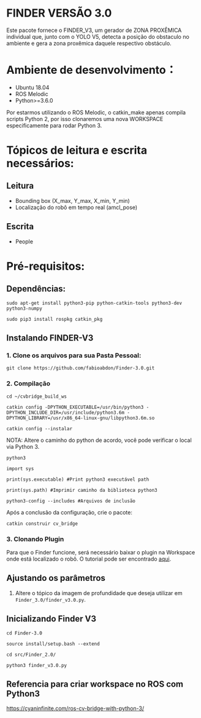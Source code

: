 # FINDER VERSÃO 3.0

Este pacote fornece o FINDER_V3, um gerador de ZONA PROXÊMICA individual que, junto com o YOLO V5, detecta a posição do obstaculo no ambiente e gera a zona proxêmica daquele respectivo obstáculo. 


# Ambiente de desenvolvimento：
- Ubuntu 18.04
- ROS Melodic
- Python>=3.6.0


Por estarmos utilizando o ROS Melodic, o catkin_make apenas compila scripts Python 2, por isso clonaremos uma nova WORKSPACE especificamente para rodar Python 3.

# Tópicos de leitura e escrita necessários:

## Leitura
- Bounding box (X_max, Y_max, X_min, Y_min)
- Localização do robô em tempo real (amcl_pose)

## Escrita
- People


# Pré-requisitos:

## Dependências:

```
sudo apt-get install python3-pip python-catkin-tools python3-dev python3-numpy 

sudo pip3 install rospkg catkin_pkg
```

## Instalando FINDER-V3

### 1. Clone os arquivos para sua Pasta Pessoal:

```
git clone https://github.com/fabioabdon/Finder-3.0.git
```
### 2. Compilação

```
cd ~/cvbridge_build_ws 

catkin config -DPYTHON_EXECUTABLE=/usr/bin/python3 -DPYTHON_INCLUDE_DIR=/usr/include/python3.6m -DPYTHON_LIBRARY=/usr/x86_64-linux-gnu/libpython3.6m.so 

catkin config --instalar
```

NOTA: Altere o caminho do python de acordo, você pode verificar o local via Python 3.

```
python3 

import sys

print(sys.executable) #Print python3 executável path

print(sys.path) #Imprimir caminho da biblioteca python3

python3-config --includes #Arquivos de inclusão
```

Após a conclusão da configuração, crie o pacote:


```
catkin construir cv_bridge
```

### 3. Clonando Plugin
Para que o Finder funcione, será necessário baixar o plugin na Workspace onde está localizado o robô. O tutorial pode ser encontrado [aqui](https://github.com/iml130/proxemic_layer). 

## Ajustando os parâmetros

1. Altere o tópico da imagem de profundidade que deseja utilizar em `Finder_3.0/finder_v3.0.py`.


## Inicializando Finder V3

```
cd Finder-3.0

source install/setup.bash --extend

cd src/Finder_2.0/

python3 finder_v3.0.py
```

## Referencia para criar workspace no ROS com Python3
https://cyaninfinite.com/ros-cv-bridge-with-python-3/

